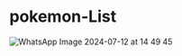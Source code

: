 # pokemon-List
![WhatsApp Image 2024-07-12 at 14 49 45](https://github.com/user-attachments/assets/ce87cdb5-e5e4-40d7-aa79-b58a09694cc3)
